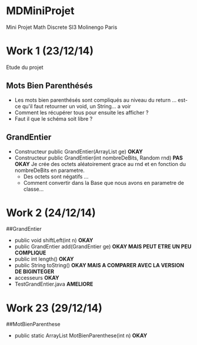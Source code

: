 MDMiniProjet
============

Mini Projet Math Discrete SI3 Molinengo Paris

# Work 1 (23/12/14)
Etude du projet 

## Mots Bien Parenthésés

* Les mots bien parenthésés sont compliqués au niveau du return ... est-ce qu'il faut retourner un void, un String... a voir
* Comment les récupérer tous pour ensuite les afficher ?
* Faut il que le schéma soit libre ?

## GrandEntier

* Constructeur    public GrandEntier(ArrayList<Integer> ge) **OKAY**
* Constructeur    public GrandEntier(int nombreDeBits, Random rnd) **PAS OKAY**
   Je crée des octets aléatoirement grace au rnd et en fonction du nombreDeBits en parametre.
   * Des octets sont négatifs ...
   * Comment convertir dans la Base que nous avons en parametre de classe...

# Work 2 (24/12/14)

##GrandEntier

* public void shiftLeft(int n) **OKAY**
* public GrandEntier add(GrandEntier ge) **OKAY MAIS PEUT ETRE UN PEU COMPLIQUE**
* public int length() **OKAY**
* public String toString() **OKAY MAIS A COMPARER AVEC LA VERSION DE BIGINTEGER**
* accesseurs **OKAY**
* TestGrandEntier.java **AMELIORE**

# Work 23 (29/12/14)

##MotBienParenthese

* public static ArrayList<String> MotBienParenthese(int n) **OKAY**


